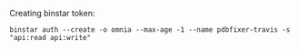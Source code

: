 Creating binstar token:
```
binstar auth --create -o omnia --max-age -1 --name pdbfixer-travis -s "api:read api:write"
```
